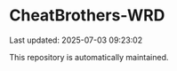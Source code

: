# CheatBrothers-WRD

Last updated: 2025-07-03 09:23:02

This repository is automatically maintained.
